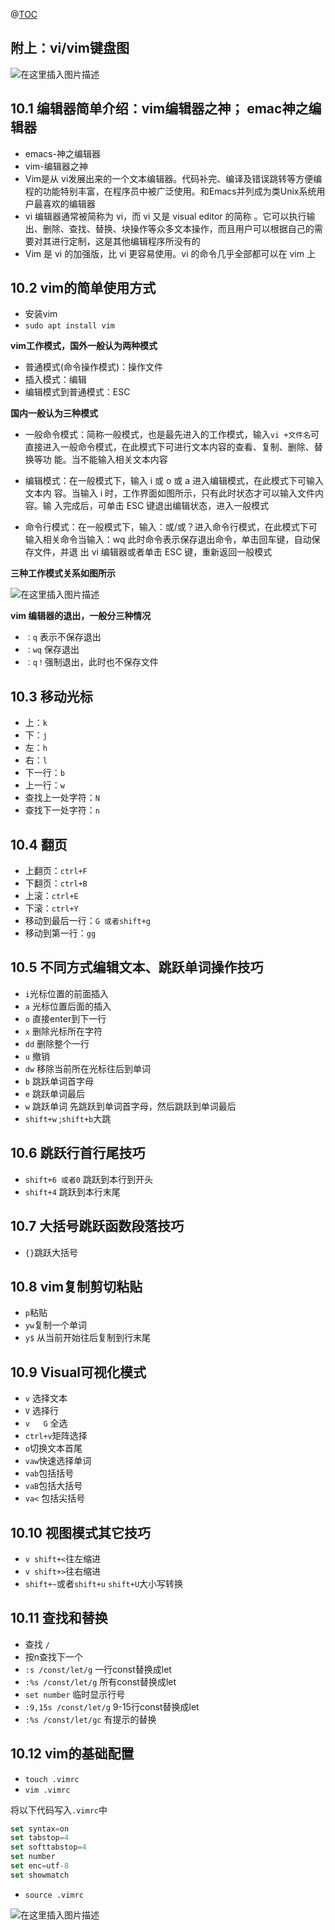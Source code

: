 ﻿@[TOC](目录)
## 附上：vi/vim键盘图

![在这里插入图片描述](https://img-blog.csdnimg.cn/20210510170218321.png?x-oss-process=image/watermark,type_ZmFuZ3poZW5naGVpdGk,shadow_10,text_aHR0cHM6Ly9ibG9nLmNzZG4ubmV0L3FxXzQ2MjA3MDI0,size_16,color_FFFFFF,t_70)
## 10.1 编辑器简单介绍：vim编辑器之神； emac神之编辑器
 - emacs-神之编辑器
 - vim-编辑器之神 
 - Vim是从 vi发展出来的一个文本编辑器。代码补完、编译及错误跳转等方便编程的功能特别丰富，在程序员中被广泛使用。和Emacs并列成为类Unix系统用户最喜欢的编辑器
 - vi 编辑器通常被简称为 vi，而 vi 又是 visual editor 的简称 。它可以执行输出、删除、查找、替换、块操作等众多文本操作，而且用户可以根据自己的需要对其进行定制，这是其他编辑程序所没有的
 - Vim 是 vi 的加强版，比 vi 更容易使用。vi 的命令几乎全部都可以在 vim 上
## 10.2 vim的简单使用方式
 - 安装vim
 - `sudo apt install vim`
 

 **vim工作模式，国外一般认为两种模式**
 - 普通模式(命令操作模式)：操作文件
 - 插入模式：编辑
 - 编辑模式到普通模式：ESC

**国内一般认为三种模式**

 - 一般命令模式：简称一般模式，也是最先进入的工作模式，输入`vi +文件名`可直接进入一般命令模式，在此模式下可进行文本内容的查看、复制、删除、替换等功 能。当不能输入相关文本内容

 - 编辑模式：在一般模式下，输入 i 或 o 或 a 进入编辑模式，在此模式下可输入文本内 容。当输入 i 时，工作界面如图所示，只有此时状态才可以输入文件内容。输 入完成后，可单击 ESC 键退出编辑状态，进入一般模式

 - 命令行模式：在一般模式下，输入：或/或？进入命令行模式，在此模式下可输入相关命令当输入：wq 此时命令表示保存退出命令，单击回车键，自动保存文件，并退 出 vi 编辑器或者单击 ESC 键，重新返回一般模式

 **三种工作模式关系如图所示**

![在这里插入图片描述](https://img-blog.csdnimg.cn/2021051019480394.png)

 **vim 编辑器的退出，一般分三种情况**
 - `：q` 表示不保存退出
 - `：wq` 保存退出
 - `：q！`强制退出，此时也不保存文件

## 10.3 移动光标

 - 上：`k`
 - 下：`j`
 - 左：`h`
 - 右：`l`
 - 下一行：`b`
 - 上一行：`w`
 - 查找上一处字符：`N`
 - 查找下一处字符：`n`

## 10.4 翻页

 - 上翻页：`ctrl+F`
 - 下翻页：`ctrl+B`
 - 上滚：`ctrl+E`
 - 下滚：`ctrl+Y`
 - 移动到最后一行：`G 或者shift+g`
 - 移动到第一行：`gg`

## 10.5 不同方式编辑文本、跳跃单词操作技巧

 - `i`光标位置的前面插入
 - `a` 光标位置后面的插入
 - `o` 直接enter到下一行
 - `x` 删除光标所在字符
 - `dd` 删除整个一行
 - `u` 撤销
 - `dw` 移除当前所在光标往后到单词
 - `b` 跳跃单词首字母
 - `e` 跳跃单词最后
 - `w` 跳跃单词 先跳跃到单词首字母，然后跳跃到单词最后
 - `shift+w` ;`shift+b`大跳

## 10.6 跳跃行首行尾技巧 

 - `shift+6 或者0` 跳跃到本行到开头
 - `shift+4` 跳跃到本行末尾

## 10.7 大括号跳跃函数段落技巧

 - `{}`跳跃大括号

## 10.8 vim复制剪切粘贴

 - `p`粘贴
 - `yw`复制一个单词
 - `y$` 从当前开始往后复制到行末尾

## 10.9 Visual可视化模式

 -  `v` 选择文本 
 - `V` 选择行
 - `v   G` 全选
 - `ctrl+v`矩阵选择
 - `o`切换文本首尾
 - `vaw`快速选择单词
 - `vab`包括括号
 - `vaB`包括大括号
 - `va<` 包括尖括号

## 10.10 视图模式其它技巧

 - `v shift+<`往左缩进
 - `v shift+>`往右缩进
 - `shift+~`或者`shift+u` `shift+U`大小写转换

## 10.11 查找和替换

 - 查找 `/`
 - 按n查找下一个
 - `:s /const/let/g` 一行const替换成let
 - `:%s /const/let/g` 所有const替换成let
 - `set number` 临时显示行号
 - `:9,15s /const/let/g` 9-15行const替换成let
 - `:%s /const/let/gc` 有提示的替换

## 10.12 vim的基础配置

 - `touch .vimrc`
 - `vim .vimrc`

将以下代码写入`.vimrc`中
```javascript
set syntax=on
set tabstop=4
set softtabstop=4
set number
set enc=utf-8
set showmatch
```

 - `source .vimrc`

![在这里插入图片描述](https://img-blog.csdnimg.cn/20210510190621832.png)




